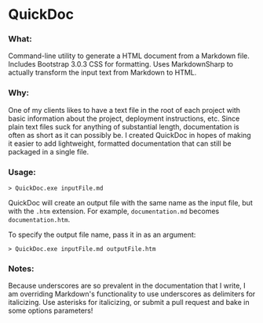 # QuickDoc

### What:
Command-line utility to generate a HTML document from a Markdown file. Includes Bootstrap 3.0.3 CSS for formatting. Uses MarkdownSharp to actually transform the input text from Markdown to HTML.

### Why:
One of my clients likes to have a text file in the root of each project with basic information about the project, deployment instructions, etc. Since plain text files suck for anything of substantial length, documentation is often as short as it can possibly be. I created QuickDoc in hopes of making it easier to add lightweight, formatted documentation that can still be packaged in a single file.

### Usage:
    > QuickDoc.exe inputFile.md

QuickDoc will create an output file with the same name as the input file, but with the `.htm` extension. For example, `documentation.md` becomes `documentation.htm`.

To specify the output file name, pass it in as an argument:

    > QuickDoc.exe inputFile.md outputFile.htm

### Notes:

Because underscores are so prevalent in the documentation that I write, I am overriding Markdown's functionality to use underscores as delimiters for italicizing. Use asterisks for italicizing, or submit a pull request and bake in some options parameters!
